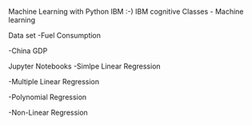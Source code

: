 Machine Learning with Python IBM :-)
IBM cognitive Classes - Machine learning

Data set
-Fuel Consumption

-China GDP

Jupyter Notebooks
-Simlpe Linear Regression

-Multiple Linear Regression

-Polynomial Regression

-Non-Linear Regression

